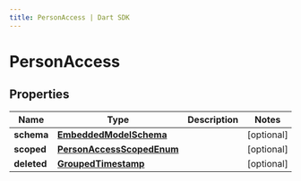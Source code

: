 ```yaml
---
title: PersonAccess | Dart SDK
---
```


# PersonAccess

## Properties
Name | Type | Description | Notes
------------ | ------------- | ------------- | -------------
**schema** | [**EmbeddedModelSchema**](EmbeddedModelSchema) |  | [optional] 
**scoped** | [**PersonAccessScopedEnum**](PersonAccessScopedEnum) |  | [optional] 
**deleted** | [**GroupedTimestamp**](GroupedTimestamp) |  | [optional] 


